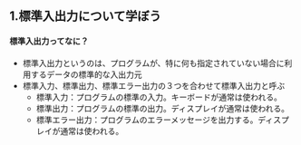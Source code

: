 ## 1.標準入出力について学ぼう

#### 標準入出力ってなに？
- 標準入出力というのは、プログラムが、特に何も指定されていない場合に利用するデータの標準的な入出力元
- 標準入力、標準出力、標準エラー出力の３つを合わせて標準入出力と呼ぶ
  - 標準入力：プログラムの標準の入力。キーボードが通常は使われる。
  - 標準出力：プログラムの標準の出力。ディスプレイが通常は使われる。
  - 標準エラー出力：プログラムのエラーメッセージを出力する。ディスプレイが通常は使われる。